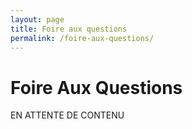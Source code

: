 ```yaml
---
layout: page
title: Foire aux questions
permalink: /foire-aux-questions/
---
```

<div class="faq">
  <h1>Foire Aux Questions</h1>

  EN ATTENTE DE CONTENU
</div>